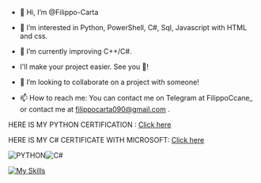- 👋 Hi, I’m @Filippo-Carta
  
- 👀 I’m interested in Python, PowerShell, C#, Sql, Javascript with HTML and css.
- 🌱 I’m currently improving C++/C#.
- I'll make your project easier. See you 👋!
- 💞️ I’m looking to collaborate on a project with someone!
- 📫 How to reach me: You can contact me on Telegram at FilippoCcane_ or contact me at filippocarta090@gmail.com .


HERE IS MY PYTHON CERTIFICATION : [Click here](https://freecodecamp.org/certification/fcc9413ca9b-17b4-4e75-bd33-2dccb215ec8c/scientific-computing-with-python-v7)

HERE IS MY C# CERTIFICATE WITH MICROSOFT: [Click here](https://www.freecodecamp.org/certification/fcc9413ca9b-17b4-4e75-bd33-2dccb215ec8c/foundational-c-sharp-with-microsoft)

![PYTHON](https://img.shields.io/badge/python-%2320232a.svg?style=for-the-badge&logo=python&logoColor=%2361DAFB)![C#](https://img.shields.io/badge/C#-%2320232a.svg?style=for-the-badge&logo=c#&logoColor=%2361DAFB)


[![My Skills](https://skillicons.dev/icons?i=js,html,css,wordpress,bash,powershell,cs,cpp,py,raspberrypi,stackoverflow,visualstudio,vscode,git,dotnet,php,vim,arch,mint,kali,linux,npm)](https://skillicons.dev)


<!---
Filippo-Carta/Filippo-Carta is a ✨ special ✨ repository because its `README.md` (this file) appears on your GitHub profile.
You can click the Preview link to take a look at your changes.
--->


